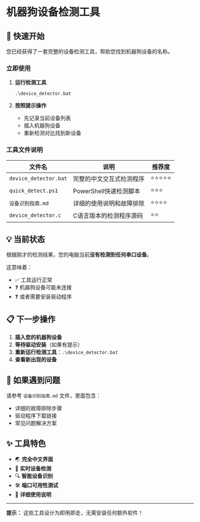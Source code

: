 # 机器狗设备检测工具

## 🚀 快速开始

您已经获得了一套完整的设备检测工具，帮助您找到机器狗设备的名称。

### 立即使用

1. **运行检测工具**
   ```
   .\device_detector.bat
   ```

2. **按照提示操作**
   - 先记录当前设备列表
   - 插入机器狗设备
   - 重新检测对比找到新设备

### 工具文件说明

| 文件名 | 说明 | 推荐度 |
|--------|------|--------|
| `device_detector.bat` | 完整的中文交互式检测程序 | ⭐⭐⭐⭐⭐ |
| `quick_detect.ps1` | PowerShell快速检测脚本 | ⭐⭐⭐ |
| `设备识别指南.md` | 详细的使用说明和故障排除 | ⭐⭐⭐⭐ |
| `device_detector.c` | C语言版本的检测程序源码 | ⭐⭐ |

## 💡 当前状态

根据刚才的检测结果，您的电脑当前**没有检测到任何串口设备**。

这意味着：
- ✅ 工具运行正常
- ❓ 机器狗设备可能未连接
- ❓ 或者需要安装驱动程序

## 📋 下一步操作

1. **插入您的机器狗设备**
2. **等待驱动安装**（如果有提示）
3. **重新运行检测工具**：`.\device_detector.bat`
4. **查看新出现的设备**

## 🔧 如果遇到问题

请参考 `设备识别指南.md` 文件，里面包含：
- 详细的故障排除步骤
- 驱动程序下载链接
- 常见问题解决方案

## ✨ 工具特色

- 🌏 **完全中文界面**
- 🔄 **实时设备检测**
- 🔍 **智能设备识别**
- 🛠️ **端口可用性测试**
- 📖 **详细使用说明**

---

**提示：** 这些工具设计为即用即走，无需安装任何额外软件！
